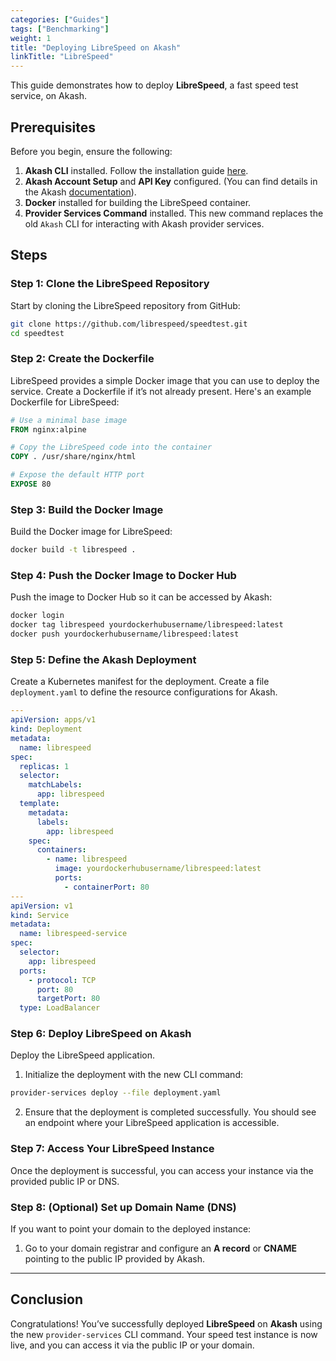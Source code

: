 ```yaml
---
categories: ["Guides"]
tags: ["Benchmarking"]
weight: 1
title: "Deploying LibreSpeed on Akash"
linkTitle: "LibreSpeed"
---
```




This guide demonstrates how to deploy **LibreSpeed**, a fast speed test service, on Akash.
## Prerequisites

Before you begin, ensure the following:

1. **Akash CLI** installed. Follow the installation guide [here](https://docs.akash.network/docs/install/).
2. **Akash Account Setup** and **API Key** configured. (You can find details in the Akash [documentation](https://docs.akash.network/docs/)).
3. **Docker** installed for building the LibreSpeed container.
4. **Provider Services Command** installed. This new command replaces the old `Akash` CLI for interacting with Akash provider services.

## Steps

### Step 1: Clone the LibreSpeed Repository

Start by cloning the LibreSpeed repository from GitHub:

```bash
git clone https://github.com/librespeed/speedtest.git
cd speedtest
```

### Step 2: Create the Dockerfile

LibreSpeed provides a simple Docker image that you can use to deploy the service. Create a Dockerfile if it’s not already present. Here's an example Dockerfile for LibreSpeed:

```dockerfile
# Use a minimal base image
FROM nginx:alpine

# Copy the LibreSpeed code into the container
COPY . /usr/share/nginx/html

# Expose the default HTTP port
EXPOSE 80
```

### Step 3: Build the Docker Image

Build the Docker image for LibreSpeed:

```bash
docker build -t librespeed .
```

### Step 4: Push the Docker Image to Docker Hub

Push the image to Docker Hub so it can be accessed by Akash:

```bash
docker login
docker tag librespeed yourdockerhubusername/librespeed:latest
docker push yourdockerhubusername/librespeed:latest
```

### Step 5: Define the Akash Deployment

Create a Kubernetes manifest for the deployment. Create a file `deployment.yaml` to define the resource configurations for Akash.

```yaml
---
apiVersion: apps/v1
kind: Deployment
metadata:
  name: librespeed
spec:
  replicas: 1
  selector:
    matchLabels:
      app: librespeed
  template:
    metadata:
      labels:
        app: librespeed
    spec:
      containers:
        - name: librespeed
          image: yourdockerhubusername/librespeed:latest
          ports:
            - containerPort: 80
---
apiVersion: v1
kind: Service
metadata:
  name: librespeed-service
spec:
  selector:
    app: librespeed
  ports:
    - protocol: TCP
      port: 80
      targetPort: 80
  type: LoadBalancer
```

### Step 6: Deploy LibreSpeed on Akash

Deploy the LibreSpeed application.

1. Initialize the deployment with the new CLI command:

```bash
provider-services deploy --file deployment.yaml
```

2. Ensure that the deployment is completed successfully. You should see an endpoint where your LibreSpeed application is accessible.

### Step 7: Access Your LibreSpeed Instance

Once the deployment is successful, you can access your instance via the provided public IP or DNS.

### Step 8: (Optional) Set up Domain Name (DNS)

If you want to point your domain to the deployed instance:

1. Go to your domain registrar and configure an **A record** or **CNAME** pointing to the public IP provided by Akash.

---

## Conclusion

Congratulations! You’ve successfully deployed **LibreSpeed** on **Akash** using the new `provider-services` CLI command. Your speed test instance is now live, and you can access it via the public IP or your domain.

